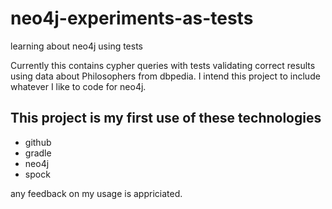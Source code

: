 neo4j-experiments-as-tests
==========================

learning about neo4j using tests

Currently this contains cypher queries with tests validating correct results
using data about Philosophers from dbpedia.  I intend this project to include 
whatever I like to code for neo4j.  


## This project is my first use of these technologies

* github
* gradle
* neo4j
* spock

any feedback on my usage is appriciated.  
